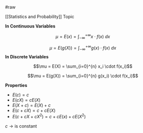 #raw 

[[Statistics and Probability]] Topic

**In Continuous Variables**

$$\mu = E(x) = \int_{-\infty}^{+\infty} x \cdot f(x) \ dx$$

$$\mu = E(g(X)) = \int_{-\infty}^{+\infty} g(x) \cdot f(x) \ dx$$
**In Discrete Variables**

$$\mu = E(X) = \sum_{i=0}^{n} x_i \cdot f(x_i)$$                          

$$\mu = E(g(X)) = \sum_{i=0}^{n} g(x_i) \cdot f(x_i)$$

**Properties**
- $E(c) = c$
- $E(cX) = cE(X)$
- $E(X + c) = E(X) + c$
- $E(c + cX) = c + cE(X)$
- $E(c + cX + cX^2) = c + cE(x) + cE(X^2)$

$c \rightarrow \text{is constant}$ 
